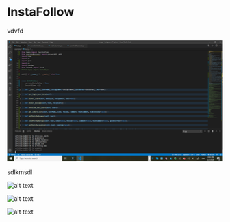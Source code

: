 # InstaFollow

vdvfd 

![alt text](https://raw.githubusercontent.com/morbargig/InstaFollow/master/photos/Screenshot%20(68).png)

sdlkmsdl

![alt text](https://raw.githubusercontent.com/morbargig/InstaFollow/photos/Screenshot(70).png)

![alt text](https://raw.githubusercontent.com/morbargig/InstaFollow/photos/Screenshot(71).png)

![alt text](https://raw.githubusercontent.com/morbargig/InstaFollow/photos/Screenshot(73).png)

